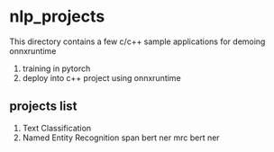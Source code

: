 # nlp_projects
This directory contains a few c/c++ sample applications for demoing onnxruntime

1. training in pytorch
2. deploy into c++ project using onnxruntime

## projects list
1. Text Classification
2. Named Entity Recognition
   span bert ner
   mrc bert ner

